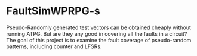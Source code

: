 # FaultSimWPRPG-s
Pseudo-Randomly generated test vectors can be obtained
cheaply without running ATPG. But are they any good in
covering all the faults in a circuit? The goal of this project
is to examine the fault coverage of pseudo-random patterns,
including counter and LFSRs.

